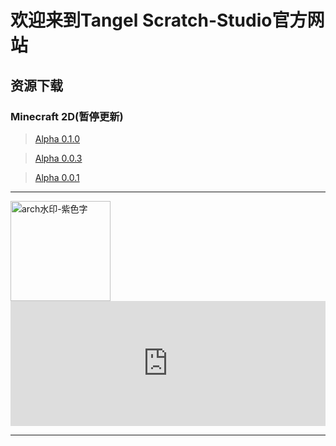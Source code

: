 # 欢迎来到Tangel Scratch-Studio官方网站

## 资源下载

### Minecraft 2D(暂停更新)

> [Alpha 0.1.0](https://afdian.net/p/e36bab60b1a011ecbd7d52540025c377)

> [Alpha 0.0.3](https://afdian.net/p/42a32534b0c711ec9d2552540025c377)

> [Alpha 0.0.1](https://afdian.net/p/0e7deeb8b00111ec9efb52540025c377)

***

<img width="160" alt="arch水印-紫色字" src="https://user-images.githubusercontent.com/91039316/166202842-59b79d17-086f-408d-8634-b779db164080.png">

<iframe id="afdian_leaflet_TangelStudio" src="https://afdian.net/leaflet?slug=TangelStudio" width="100%" scrolling="no" height="200" frameborder="0"></iframe><script>document.body.clientWidth< 700 ? document.getElementById("afdian_leaflet_TangelStudio").width = "100%" : document.getElementById("afdian_leaflet_TangelStudio").width = "640"</script>

***
